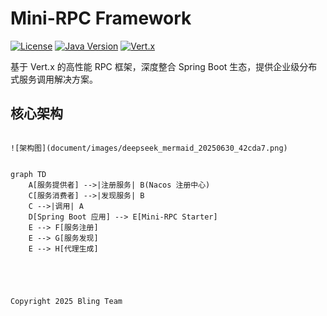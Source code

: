 # Mini-RPC Framework

[![License](https://img.shields.io/badge/license-Apache%202.0-blue.svg)](https://opensource.org/licenses/Apache-2.0)
[![Java Version](https://img.shields.io/badge/Java-8+-orange.svg)](https://www.oracle.com/java/)
[![Vert.x](https://img.shields.io/badge/Vert.x-4.5.1-purple.svg)](https://vertx.io/)

基于 Vert.x 的高性能 RPC 框架，深度整合 Spring Boot 生态，提供企业级分布式服务调用解决方案。

## 核心架构

```mermaid

![架构图](document/images/deepseek_mermaid_20250630_42cda7.png)


graph TD
    A[服务提供者] -->|注册服务| B(Nacos 注册中心)
    C[服务消费者] -->|发现服务| B
    C -->|调用| A
    D[Spring Boot 应用] --> E[Mini-RPC Starter]
    E --> F[服务注册]
    E --> G[服务发现]
    E --> H[代理生成]





Copyright 2025 Bling Team

